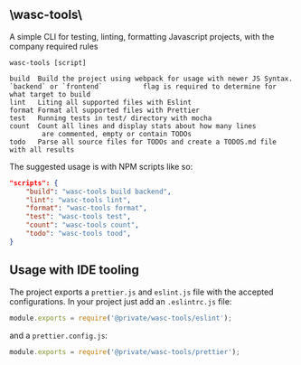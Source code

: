 ## \wasc-tools\
A simple CLI for testing, linting, formatting Javascript projects, with the company required rules
```
wasc-tools [script]

build  Build the project using webpack for usage with newer JS Syntax. `backend` or `frontend`          flag is required to determine for what target to build
lint   Liting all supported files with Eslint
format Format all supported files with Prettier
test   Running tests in test/ directory with mocha
count  Count all lines and display stats about how many lines
        are commented, empty or contain TODOs
todo   Parse all source files for TODOs and create a TODOS.md file with all results
```
The suggested usage is with NPM scripts like so:
```json
"scripts": {
    "build": "wasc-tools build backend",
    "lint": "wasc-tools lint",
    "format": "wasc-tools format",
    "test": "wasc-tools test",
    "count": "wasc-tools count",
    "todo": "wasc-tools tood",
}
```

## Usage with IDE tooling
The project exports a `prettier.js` and `eslint.js` file with the accepted configurations. In your project just add an `.eslintrc.js` file:
```javascript
module.exports = require('@private/wasc-tools/eslint');
```
and a `prettier.config.js`:
```javascript
module.exports = require('@private/wasc-tools/prettier');
```